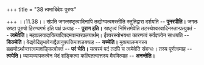 +++
title = "38 त्वमादिदेवः पुरुषः"

+++
।।11.38।। संप्रति जगत्स्रष्टृत्वादिनापि तद्योग्यत्वमस्तीति स्तुतिद्वारा
दर्शयति -- **पुनरपीति।** जगतः स्रष्टा पुरुषो हिरण्यगर्भ इति पक्षं
प्रत्याह -- **पुराण इति।** स्रष्टृत्वं निमित्तमेवेति
तटस्थेश्वरवादिनस्तान्प्रत्युक्तं -- **त्वमेवेति।**
महाप्रलयादावित्यादिपदमवान्तरप्रलयार्थम्। ईश्वरस्योभयथा कारणत्वं
सर्वज्ञत्वेन साधयति -- **किञ्चेति।**
वेद्यवेदितृभावेनाद्वैतानुपपत्तिमाशङक्याह -- **यच्चेति।**
मुक्त्यालम्बनस्य ब्रह्मणोऽर्थान्तरत्वमाशङ्कित्वोक्तं -- **परं चेति।**
यत्परमं पदं तदपि च त्वमेवेति संबन्धः। तस्य पूर्णत्वमाह -- **त्वयेति।**
व्याप्यव्यापकत्वेन भेदं शङ्कित्वा कल्पितत्वात्तस्य मैवमित्याह --
**अनन्तेति।**
